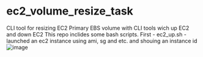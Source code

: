 # ec2_volume_resize_task
CLI tool for resizing EC2 Primary EBS volume with CLI tools wich up EC2 and down EC2
This repo inclides some bash scripts. 
First - ec2_up.sh - launched an ec2 instance using ami, sg and etc. and shouing an instance id
![image](https://user-images.githubusercontent.com/58728445/171665727-3c8d4f6b-8c1f-4d61-9708-c2d971025021.png)
